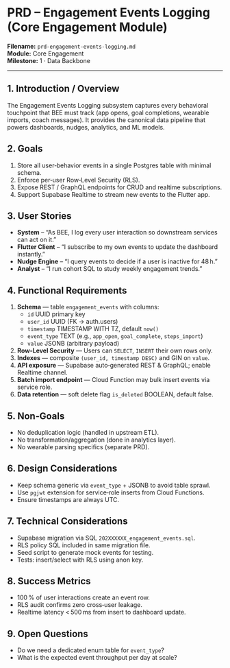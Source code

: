 # PRD – Engagement Events Logging (Core Engagement Module)

**Filename:** `prd-engagement-events-logging.md`  
**Module:** Core Engagement  
**Milestone:** 1 · Data Backbone

---

## 1. Introduction / Overview
The Engagement Events Logging subsystem captures every behavioral touchpoint that BEE must track (app opens, goal completions, wearable imports, coach messages).  It provides the canonical data pipeline that powers dashboards, nudges, analytics, and ML models.

## 2. Goals
1. Store all user‑behavior events in a single Postgres table with minimal schema.
2. Enforce per‑user Row‑Level Security (RLS).
3. Expose REST / GraphQL endpoints for CRUD and realtime subscriptions.
4. Support Supabase Realtime to stream new events to the Flutter app.

## 3. User Stories
- **System** – “As BEE, I log every user interaction so downstream services can act on it.”
- **Flutter Client** – “I subscribe to my own events to update the dashboard instantly.”
- **Nudge Engine** – “I query events to decide if a user is inactive for 48 h.”
- **Analyst** – “I run cohort SQL to study weekly engagement trends.”

## 4. Functional Requirements
1. **Schema** — table `engagement_events` with columns:  
   - `id` UUID primary key  
   - `user_id` UUID (FK → auth.users)  
   - `timestamp` TIMESTAMP WITH TZ, default `now()`  
   - `event_type` TEXT (e.g., `app_open`, `goal_complete`, `steps_import`)  
   - `value` JSONB (arbitrary payload)  
2. **Row‑Level Security** — Users can `SELECT`, `INSERT` their own rows only.  
3. **Indexes** — composite `(user_id, timestamp DESC)` and GIN on `value`.  
4. **API exposure** — Supabase auto‑generated REST & GraphQL; enable Realtime channel.  
5. **Batch import endpoint** — Cloud Function may bulk insert events via service role.  
6. **Data retention** — soft delete flag `is_deleted` BOOLEAN, default false.

## 5. Non‑Goals
- No deduplication logic (handled in upstream ETL).  
- No transformation/aggregation (done in analytics layer).  
- No wearable parsing specifics (separate PRD).

## 6. Design Considerations
- Keep schema generic via `event_type` + JSONB to avoid table sprawl.  
- Use `pgjwt` extension for service‑role inserts from Cloud Functions.  
- Ensure timestamps are always UTC.

## 7. Technical Considerations
- Supabase migration via SQL `202XXXXXX_engagement_events.sql`.  
- RLS policy SQL included in same migration file.  
- Seed script to generate mock events for testing.  
- Tests: insert/select with RLS using anon key.

## 8. Success Metrics
- 100 % of user interactions create an event row.  
- RLS audit confirms zero cross‑user leakage.  
- Realtime latency < 500 ms from insert to dashboard update.

## 9. Open Questions
- Do we need a dedicated enum table for `event_type`?  
- What is the expected event throughput per day at scale?

